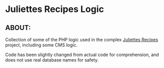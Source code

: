 # Juliettes Recipes Logic

## ABOUT:

Collection of some of the PHP logic used in the complex [Juliettes Recipes](https://www.moritzzimmer.com/juliettesrecipes) project, including some CMS logic.

Code has been slightly changed from actual code for comprehension, and does not use real database names for safety.



